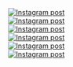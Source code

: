 <a href='https://www.instagram.com/reel/DJJrIpHADDa/' target='_blank' class="w-1/3 md:w-1/6 p-2 instagram-post group" rel="noopener noreferrer">
  <div class="w-full h-56 md:h-96 overflow-hidden rounded-lg shadow-lg transition-all duration-300 group-hover:shadow-xl">
    <img
      class="w-full h-full object-cover transition-all duration-300 transform group-hover:scale-110 group-hover:brightness-75"
      src='https://scontent-fra5-1.cdninstagram.com/v/t51.75761-15/495106734_18048150836599456_468150126490263189_n.jpg?stp=dst-jpg_e35_tt6&_nc_cat=102&ccb=7-5&_nc_sid=18de74&_nc_ohc=CkMsPVRQrJsQ7kNvwGP36lU&_nc_oc=Adn4zkbI3xCO8VlHJhgYpcX0RPA42agMRqittQWAFw0ihlzeR3bxNmmXK4wC09n7_uo&_nc_zt=23&_nc_ht=scontent-fra5-1.cdninstagram.com&edm=ANo9K5cEAAAA&_nc_gid=Sn_RBV1XkMwistMtTExT3Q&oh=00_AfIyqDUUarIQjoCoOw3TeAcd1tmqTw0Ce0kx9DPaaTykYA&oe=6826836D'
      alt='Instagram post' />
  </div>
</a><a href='https://www.instagram.com/p/DIsG_m-JkbK/' target='_blank' class="w-1/3 md:w-1/6 p-2 instagram-post group" rel="noopener noreferrer">
  <div class="w-full h-56 md:h-96 overflow-hidden rounded-lg shadow-lg transition-all duration-300 group-hover:shadow-xl">
    <img
      class="w-full h-full object-cover transition-all duration-300 transform group-hover:scale-110 group-hover:brightness-75"
      src='https://scontent-fra5-1.cdninstagram.com/v/t51.75761-15/491516694_18046928528599456_2212692696207573577_n.webp?stp=dst-jpg_e35_tt6&_nc_cat=110&ccb=7-5&_nc_sid=18de74&_nc_ohc=7ANJEtrEUeEQ7kNvwFK2vIT&_nc_oc=AdnwEHGuSptgBjwG-q247VhmTAryE8hBILvN_EMAOcJz4SKFpvAh1_ELB4jkjie8wFs&_nc_zt=23&_nc_ht=scontent-fra5-1.cdninstagram.com&edm=ANo9K5cEAAAA&_nc_gid=Sn_RBV1XkMwistMtTExT3Q&oh=00_AfJEcbk3sEt9sdXTt6qeioMWOFiM8qzanc-yPzoRsWqW3g&oe=682693BE'
      alt='Instagram post' />
  </div>
</a><a href='https://www.instagram.com/reel/DIJpNT7J2yq/' target='_blank' class="w-1/3 md:w-1/6 p-2 instagram-post group" rel="noopener noreferrer">
  <div class="w-full h-56 md:h-96 overflow-hidden rounded-lg shadow-lg transition-all duration-300 group-hover:shadow-xl">
    <img
      class="w-full h-full object-cover transition-all duration-300 transform group-hover:scale-110 group-hover:brightness-75"
      src='https://scontent-fra3-2.cdninstagram.com/v/t51.75761-15/488498654_18045546503599456_8800936693111261454_n.jpg?stp=dst-jpg_e35_tt6&_nc_cat=111&ccb=7-5&_nc_sid=18de74&_nc_ohc=NlvBihwax8gQ7kNvwHhgIRw&_nc_oc=Adm5DHYfrK1MT6A5CQAM_CZbtHFEdrp0r_NpsNv8GTuynoJlbx5kF474LTTQ-YSmrPM&_nc_zt=23&_nc_ht=scontent-fra3-2.cdninstagram.com&edm=ANo9K5cEAAAA&_nc_gid=Sn_RBV1XkMwistMtTExT3Q&oh=00_AfJsPh6ANJ4sl8tIgwkd4piewwMQg911NnM3WObxaezjlw&oe=682679B3'
      alt='Instagram post' />
  </div>
</a><a href='https://www.instagram.com/reel/DHs0uCzuPnJ/' target='_blank' class="w-1/3 md:w-1/6 p-2 instagram-post group" rel="noopener noreferrer">
  <div class="w-full h-56 md:h-96 overflow-hidden rounded-lg shadow-lg transition-all duration-300 group-hover:shadow-xl">
    <img
      class="w-full h-full object-cover transition-all duration-300 transform group-hover:scale-110 group-hover:brightness-75"
      src='https://scontent-fra5-1.cdninstagram.com/v/t51.75761-15/486631479_18044333018599456_8549485560596836314_n.jpg?stp=dst-jpg_e35_tt6&_nc_cat=110&ccb=7-5&_nc_sid=18de74&_nc_ohc=M7TBwGBhBcEQ7kNvwEtGlCn&_nc_oc=Adnz--mydTMnPKol_sFxBNf_job84XXJKm7BUwigVzLb2JX6WDXU5XjAhINj0e2FdzQ&_nc_zt=23&_nc_ht=scontent-fra5-1.cdninstagram.com&edm=ANo9K5cEAAAA&_nc_gid=Sn_RBV1XkMwistMtTExT3Q&oh=00_AfKYeBQUVz6y2WSE0WUGesvIat4V1HwkoC1_rdfPxUXx1A&oe=68269D4A'
      alt='Instagram post' />
  </div>
</a><a href='https://www.instagram.com/reel/DHnssgugY-X/' target='_blank' class="w-1/3 md:w-1/6 p-2 instagram-post group" rel="noopener noreferrer">
  <div class="w-full h-56 md:h-96 overflow-hidden rounded-lg shadow-lg transition-all duration-300 group-hover:shadow-xl">
    <img
      class="w-full h-full object-cover transition-all duration-300 transform group-hover:scale-110 group-hover:brightness-75"
      src='https://scontent-fra3-2.cdninstagram.com/v/t51.71878-15/486259164_1771440533700933_1685531345239731458_n.jpg?stp=dst-jpg_e35_tt6&_nc_cat=111&ccb=7-5&_nc_sid=18de74&_nc_ohc=TvKVqMVdhqUQ7kNvwGaOwHg&_nc_oc=AdkuwuFk36gCm-eN-TqclZM80oyMlrwluOZ1HmkJiUPTUfuKeXP12SbsTdPSZNzKMEY&_nc_zt=23&_nc_ht=scontent-fra3-2.cdninstagram.com&edm=ANo9K5cEAAAA&_nc_gid=Sn_RBV1XkMwistMtTExT3Q&oh=00_AfLUVdHb1tvIA-gKX8dFmqsuzzuwU4UoCcge5Rp0OLUFBw&oe=6826A6BF'
      alt='Instagram post' />
  </div>
</a><a href='https://www.instagram.com/p/DHTIFU2gass/' target='_blank' class="w-1/3 md:w-1/6 p-2 instagram-post group" rel="noopener noreferrer">
  <div class="w-full h-56 md:h-96 overflow-hidden rounded-lg shadow-lg transition-all duration-300 group-hover:shadow-xl">
    <img
      class="w-full h-full object-cover transition-all duration-300 transform group-hover:scale-110 group-hover:brightness-75"
      src='https://scontent-fra5-2.cdninstagram.com/v/t51.75761-15/484239347_18043252814599456_9017226030693121745_n.webp?stp=dst-jpg_e35_tt6&_nc_cat=109&ccb=7-5&_nc_sid=18de74&_nc_ohc=XWPhwq52Dr8Q7kNvwHu4d_S&_nc_oc=AdnBR62cmOnjB22Vamz3RL9_bnkEM9X0fo3YdI7nyeBEeKkx9VMLZBSOdjzVpoZN1U4&_nc_zt=23&_nc_ht=scontent-fra5-2.cdninstagram.com&edm=ANo9K5cEAAAA&_nc_gid=Sn_RBV1XkMwistMtTExT3Q&oh=00_AfJlYOv3pGS7628nujBEQdkzJznhXc3goTxu9GPT5rsTsQ&oe=68269356'
      alt='Instagram post' />
  </div>
</a>